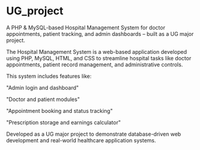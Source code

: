# UG_project
A PHP &amp; MySQL-based Hospital Management System for doctor appointments, patient tracking, and admin dashboards – built as a UG major project.


The Hospital Management System is a web-based application developed using PHP, MySQL, HTML, and CSS to streamline hospital tasks like doctor appointments, patient record management, and administrative controls.

This system includes features like:

"Admin login and dashboard"

"Doctor and patient modules"

"Appointment booking and status tracking"

"Prescription storage and earnings calculator"

Developed as a UG major project to demonstrate database-driven web development and real-world healthcare application systems.
